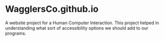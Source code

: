 # WagglersCo.github.io
A website project for a Human Computer Interaction. This project helped in understanding what sort of accessibility options we should add to our programs.
